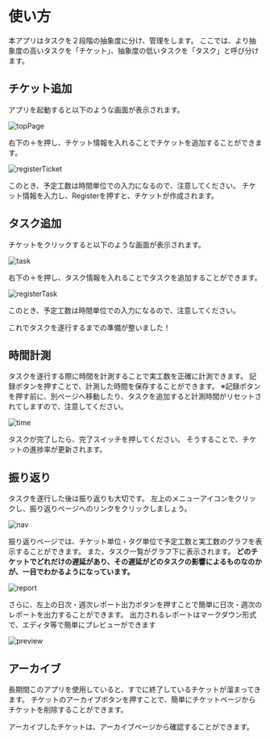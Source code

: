# 使い方
本アプリはタスクを２段階の抽象度に分け、管理をします。
ここでは、より抽象度の高いタスクを「チケット」、抽象度の低いタスクを「タスク」と呼び分けます。

## チケット追加
アプリを起動すると以下のような画面が表示されます。

![topPage](https://github.com/drumgiovanni/Ttracker/blob/master/assets/top.png)

右下の＋を押し、チケット情報を入れることでチケットを追加することができます。

![registerTicket](https://github.com/drumgiovanni/Ttracker/blob/master/assets/ticket.png)

このとき、予定工数は時間単位での入力になるので、注意してください。
チケット情報を入力し、Registerを押すと、チケットが作成されます。

## タスク追加
チケットをクリックすると以下のような画面が表示されます。

![task](https://github.com/drumgiovanni/Ttracker/blob/master/assets/task.png)

右下の＋を押し、タスク情報を入れることでタスクを追加することができます。

![registerTask](https://github.com/drumgiovanni/Ttracker/blob/master/assets/Rtask.png)

このとき、予定工数は時間単位での入力になるので、注意してください。

これでタスクを遂行するまでの準備が整いました！

## 時間計測
タスクを遂行する際に時間を計測することで実工数を正確に計測できます。
記録ボタンを押すことで、計測した時間を保存することができます。
※記録ボタンを押す前に、別ページへ移動したり、タスクを追加すると計測時間がリセットされてしますので、注意してください。

![time](https://github.com/drumgiovanni/Ttracker/blob/master/assets/timer.gif)

タスクが完了したら、完了スイッチを押してください。
そうすることで、チケットの進捗率が更新されます。

## 振り返り
タスクを遂行した後は振り返りも大切です。
左上のメニューアイコンをクリックし、振り返りページへのリンクをクリックしましょう。

![nav](https://github.com/drumgiovanni/Ttracker/blob/master/assets/nav.png)

振り返りページでは、チケット単位・タグ単位で予定工数と実工数のグラフを表示することができます。
また、タスク一覧がグラフ下に表示されます。
**どのチケットでどれだけの遅延があり、その遅延がどのタスクの影響によるものなのかが、一目でわかるようになっています。**

![report](https://github.com/drumgiovanni/Ttracker/blob/master/assets/report.gif)

さらに、左上の日次・週次レポート出力ボタンを押すことで簡単に日次・週次のレポートを出力することができます。
出力されるレポートはマークダウン形式で、エディタ等で簡単にプレビューができます

![preview](https://github.com/drumgiovanni/Ttracker/blob/master/assets/Drepo.gif)


## アーカイブ
長期間このアプリを使用していると、すでに終了しているチケットが溜まってきます。
チケットのアーカイブボタンを押すことで、簡単にチケットページからチケットを削除することができます。

アーカイブしたチケットは、アーカイブページから確認することができます。

